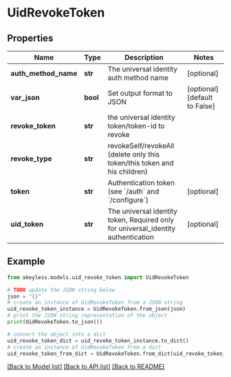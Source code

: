 # UidRevokeToken


## Properties

Name | Type | Description | Notes
------------ | ------------- | ------------- | -------------
**auth_method_name** | **str** | The universal identity auth method name | [optional] 
**var_json** | **bool** | Set output format to JSON | [optional] [default to False]
**revoke_token** | **str** | the universal identity token/token-id to revoke | 
**revoke_type** | **str** | revokeSelf/revokeAll (delete only this token/this token and his children) | 
**token** | **str** | Authentication token (see &#x60;/auth&#x60; and &#x60;/configure&#x60;) | [optional] 
**uid_token** | **str** | The universal identity token, Required only for universal_identity authentication | [optional] 

## Example

```python
from akeyless.models.uid_revoke_token import UidRevokeToken

# TODO update the JSON string below
json = "{}"
# create an instance of UidRevokeToken from a JSON string
uid_revoke_token_instance = UidRevokeToken.from_json(json)
# print the JSON string representation of the object
print(UidRevokeToken.to_json())

# convert the object into a dict
uid_revoke_token_dict = uid_revoke_token_instance.to_dict()
# create an instance of UidRevokeToken from a dict
uid_revoke_token_from_dict = UidRevokeToken.from_dict(uid_revoke_token_dict)
```
[[Back to Model list]](../README.md#documentation-for-models) [[Back to API list]](../README.md#documentation-for-api-endpoints) [[Back to README]](../README.md)


